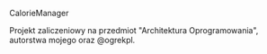 CalorieManager

Projekt zaliczeniowy na przedmiot "Architektura Oprogramowania", autorstwa mojego oraz @ogrekpl. 
